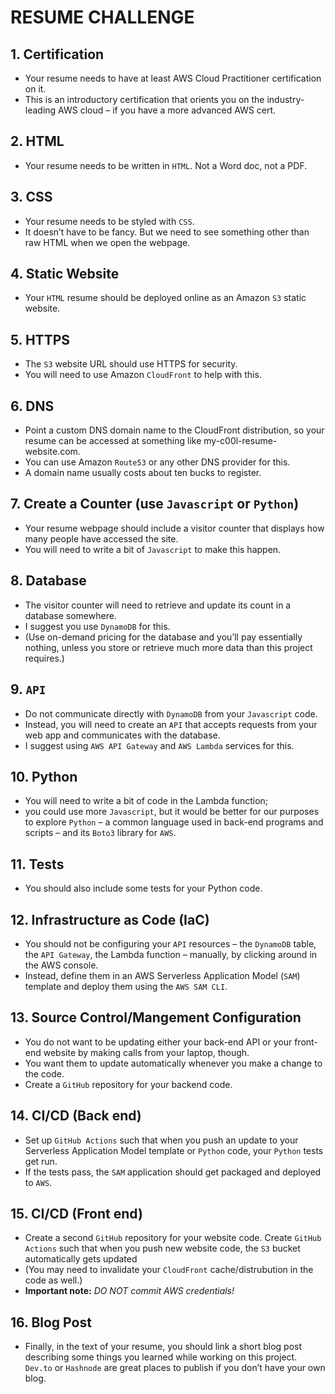 # RESUME CHALLENGE #

## **1. Certification** ##
- Your resume needs to have at least AWS Cloud Practitioner certification on it.
- This is an introductory certification that orients you on the industry-leading AWS cloud – if you have a more advanced AWS cert.
  
## **2. HTML** ##
- Your resume needs to be written in `HTML`. Not a Word doc, not a PDF.

## **3. CSS** ##
- Your resume needs to be styled with `CSS`.
- It doesn’t have to be fancy. But we need to see something other than raw HTML when we open the webpage.

## **4. Static Website** ##
- Your `HTML` resume should be deployed online as an Amazon `S3` static website.

## **5. HTTPS** ## 
- The `S3` website URL should use HTTPS for security.
- You will need to use Amazon `CloudFront` to help with this.

## **6. DNS** ## 
- Point a custom DNS domain name to the CloudFront distribution, so your resume can be accessed at something like my-c00l-resume-website.com.
- You can use Amazon `Route53` or any other DNS provider for this.
- A domain name usually costs about ten bucks to register.

## **7. Create a Counter (use `Javascript` or `Python`)** ##
- Your resume webpage should include a visitor counter that displays how many people have accessed the site.
- You will need to write a bit of `Javascript` to make this happen.

## **8. Database** ##
- The visitor counter will need to retrieve and update its count in a database somewhere.
- I suggest you use `DynamoDB` for this.
- (Use on-demand pricing for the database and you’ll pay essentially nothing, unless you store or retrieve much more data than this project requires.)

## **9. `API`** ##
- Do not communicate directly with `DynamoDB` from your `Javascript` code.
- Instead, you will need to create an `API` that accepts requests from your web app and communicates with the database.
- I suggest using `AWS API Gateway` and `AWS Lambda` services for this.

## **10. Python** ##
- You will need to write a bit of code in the Lambda function;
- you could use more `Javascript`, but it would be better for our purposes to explore `Python` – a common language used in back-end programs and scripts – and its `Boto3` library for `AWS`.

## **11. Tests** ##
- You should also include some tests for your Python code.

## **12. Infrastructure as Code (IaC)** ##
- You should not be configuring your `API` resources – the `DynamoDB` table, the `API Gateway`, the Lambda function – manually, by clicking around in the AWS console.
- Instead, define them in an AWS Serverless Application Model (`SAM`) template and deploy them using the `AWS SAM CLI`.

## **13. Source Control/Mangement Configuration** ##
- You do not want to be updating either your back-end API or your front-end website by making calls from your laptop, though.
- You want them to update automatically whenever you make a change to the code.
- Create a `GitHub` repository for your backend code.

## **14. CI/CD (Back end)** ##
- Set up `GitHub Actions` such that when you push an update to your Serverless Application Model template or `Python` code, your `Python` tests get run.
- If the tests pass, the `SAM` application should get packaged and deployed to `AWS`.

## **15. CI/CD (Front end)** ##
- Create a second `GitHub` repository for your website code. Create `GitHub Actions` such that when you push new website code, the `S3` bucket automatically gets updated
- (You may need to invalidate your `CloudFront` cache/distrubution in the code as well.)
- **Important note:** _DO NOT commit AWS credentials!_

## **16. Blog Post** ##
 + Finally, in the text of your resume, you should link a short blog post describing some things you learned while working on this project. `Dev.to` or `Hashnode` are great places to publish if you don’t have your own blog.

